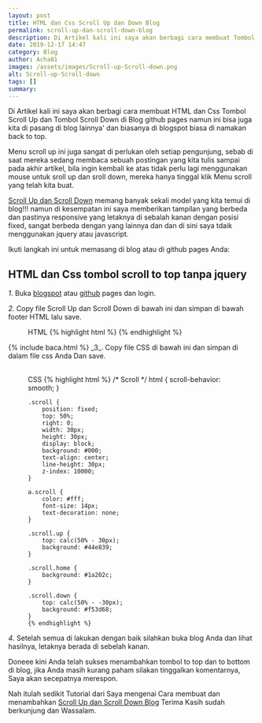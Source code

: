 ```yaml
---
layout: post
title: HTML dan Css Scroll Up dan Down Blog
permalink: scroll-up-dan-scroll-down-blog
description: Di Artikel kali ini saya akan berbagi cara membuat Tombol Scroll Up dan Tombol Scroll Down di Blog github pages namun ini bisa juga kita di pasang di blog lainnya
date: 2019-12-17 14:47
category: Blog
author: Acha81
images: /assets/images/Scroll-up-Scroll-down.png
alt: Scroll-up-Scroll-down
tags: []
summary: 
---
```

Di Artikel kali ini saya akan berbagi cara membuat HTML dan Css Tombol Scroll Up dan Tombol Scroll Down di Blog github pages namun ini bisa juga kita di pasang di blog lainnya' dan biasanya di blogspot biasa di namakan back to top.

Menu scroll up ini juga sangat di perlukan oleh setiap pengunjung, sebab di saat mereka sedang membaca sebuah postingan yang kita tulis sampai pada akhir artikel, bila ingin kembali ke atas tidak perlu lagi menggunakan mouse untuk sroll up dan sroll down, mereka hanya tinggal klik Menu scroll yang telah kita buat.

[Scroll Up dan Scroll Down](scroll-up-dan-scroll-down-blog) memang banyak sekali model yang kita temui di blog!!! namun di kesempatan ini saya memberikan tampilan yang berbeda dan pastinya responsive yang letaknya di sebalah kanan dengan posisi fixed, sangat berbeda dengan yang lainnya dan dan di sini saya tdaik menggunakan jquery atau javascript.

Ikuti langkah ini untuk memasang di blog atau di github pages Anda:
## HTML dan Css tombol scroll to top tanpa jquery

_1_. Buka [blogspot](https://www.blogger.com/) atau [github](https://www.github.com/) pages dan login.

_2_. Copy file Scroll Up dan Scroll Down di bawah ini dan simpan di bawah footer HTML lalu save.
<br>
<figure class="highlight">
    <span class="code-pil">
        <i aria-hidden="true" class="fa fa-code font-weight-bold"></i>
        HTML</span>
    {% highlight html %}
    <a class="scroll up" href="#">
        <i aria-hidden="true" class="fa fa-arrow-up"></i>
    </a>
    <a class="scroll home" href="/">
        <i aria-hidden="true" class="fa fa-home"></i>
    </a>
    <a class="scroll down" href="#finish">
        <i aria-hidden="true" class="fa fa-arrow-down"></i>
    </a>
    {% endhighlight %}
</figure>
{% include baca.html %}
_3_. Copy file CSS di bawah ini dan simpan di dalam file css Anda Dan save.
<br><br>

<figure class="highlight">
    <span class="code-pil">
        <i aria-hidden="true" class="fa fa-code font-weight-bold"></i>
        CSS</span>
    {% highlight html %}
    /* Scroll */
    html {
        scroll-behavior: smooth;
    }
    
    .scroll {
        position: fixed;
        top: 50%;
        right: 0;
        width: 30px;
        height: 30px;
        display: block;
        background: #000;
        text-align: center;
        line-height: 30px;
        z-index: 10000;
    }
    
    a.scroll {
        color: #fff;
        font-size: 14px;
        text-decoration: none;
    }
    
    .scroll.up {
        top: calc(50% - 30px);
        background: #44e839;
    }
    
    .scroll.home {
        background: #1a202c;
    }
    
    .scroll.down {
        top: calc(50% - -30px);
        background: #f53d68;
    }
    {% endhighlight %}
</figure>

_4_. Setelah semua di lakukan dengan baik silahkan buka blog Anda dan lihat hasilnya, letaknya berada di sebelah kanan.

Doneee kini Anda telah sukses menambahkan tombol to top dan to bottom di blog, jika Anda masih kurang paham silakan tinggalkan komentarnya, Saya akan secepatnya merespon.

Nah itulah sedikit Tutorial dari Saya mengenai Cara membuat dan menambahkan [Scroll Up dan Scroll Down Blog](scroll-up-dan-scroll-down-blog) Terima Kasih sudah berkunjung dan Wassalam.
